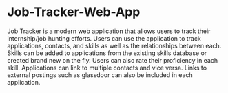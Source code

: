 # Job-Tracker-Web-App

Job Tracker is a modern web application that allows users to track their internship/job hunting
efforts. Users can use the application to track applications, contacts, and skills as well as the
relationships between each. Skills can be added to applications from the existing skills database
or created brand new on the fly. Users can also rate their proficiency in each skill. Applications
can link to multiple contacts and vice versa. Links to external postings such as glassdoor can
also be included in each application.
